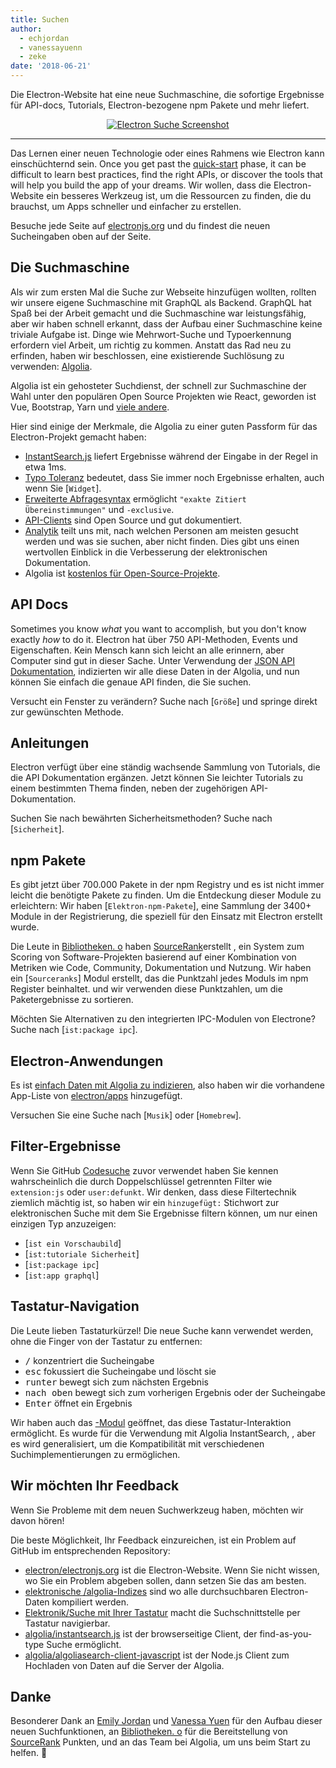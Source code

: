 ```yaml
---
title: Suchen
author:
  - echjordan
  - vanessayuenn
  - zeke
date: '2018-06-21'
---
```


Die Electron-Website hat eine neue Suchmaschine, die sofortige Ergebnisse für API-docs, Tutorials, Electron-bezogene npm Pakete und mehr liefert.

<figure>
  <a href="https://electronjs.org/?query=resize" style="display: block; text-align: center;">
    <img class="screenshot" src="https://user-images.githubusercontent.com/2289/41683719-417ca80a-7490-11e8-9a52-fb145f4251ba.png" alt="Electron Suche Screenshot">
  </a>
</figure>

---

Das Lernen einer neuen Technologie oder eines Rahmens wie Electron kann einschüchternd sein. Once you get past the [quick-start](https://github.com/electron/electron-quick-start) phase, it can be difficult to learn best practices, find the right APIs, or discover the tools that will help you build the app of your dreams. Wir wollen, dass die Electron-Website ein besseres Werkzeug ist, um die Ressourcen zu finden, die du brauchst, um Apps schneller und einfacher zu erstellen.

Besuche jede Seite auf [electronjs.org](https://electronjs.org) und du findest die neuen Sucheingaben oben auf der Seite.

## Die Suchmaschine

Als wir zum ersten Mal die Suche zur Webseite hinzufügen wollten, rollten wir unsere eigene Suchmaschine mit GraphQL als Backend. GraphQL hat Spaß bei der Arbeit gemacht und die Suchmaschine war leistungsfähig, aber wir haben schnell erkannt, dass der Aufbau einer Suchmaschine keine triviale Aufgabe ist. Dinge wie Mehrwort-Suche und Typoerkennung erfordern viel Arbeit, um richtig zu kommen. Anstatt das Rad neu zu erfinden, haben wir beschlossen, eine existierende Suchlösung zu verwenden: [Algolia](https://algolia.com).

Algolia ist ein gehosteter Suchdienst, der schnell zur Suchmaschine der Wahl unter den populären Open Source Projekten wie React, geworden ist Vue, Bootstrap, Yarn und [viele andere](https://community.algolia.com/docsearch/).

Hier sind einige der Merkmale, die Algolia zu einer guten Passform für das Electron-Projekt gemacht haben:

- [InstantSearch.js](https://community.algolia.com/instantsearch.js) liefert Ergebnisse während der Eingabe in der Regel in etwa 1ms.
- [Typo Toleranz](https://www.algolia.com/doc/guides/textual-relevance/typo-tolerance/) bedeutet, dass Sie immer noch Ergebnisse erhalten, auch wenn Sie [`Widget`].
- [Erweiterte Abfragesyntax](https://www.algolia.com/doc/api-reference/api-parameters/advancedSyntax/) ermöglicht `"exakte Zitiert Übereinstimmungen"` und `-exclusive`.
- [API-Clients](https://www.algolia.com/doc/api-client/javascript/getting-started/) sind Open Source und gut dokumentiert.
- [Analytik](https://www.algolia.com/doc/guides/analytics/analytics-overview/) teilt uns mit, nach welchen Personen am meisten gesucht werden und was sie suchen, aber nicht finden. Dies gibt uns einen wertvollen Einblick in die Verbesserung der elektronischen Dokumentation.
- Algolia ist [kostenlos für Open-Source-Projekte](https://www.algolia.com/for-open-source).

## API Docs

Sometimes you know *what* you want to accomplish, but you don't know exactly *how* to do it. Electron hat über 750 API-Methoden, Events und Eigenschaften. Kein Mensch kann sich leicht an alle erinnern, aber Computer sind gut in dieser Sache. Unter Verwendung der [JSON API Dokumentation](https://electronjs.org/blog/api-docs-json-schema), indizierten wir alle diese Daten in der Algolia, und nun können Sie einfach die genaue API finden, die Sie suchen.

Versucht ein Fenster zu verändern? Suche nach [`Größe`] und springe direkt zur gewünschten Methode.

## Anleitungen

Electron verfügt über eine ständig wachsende Sammlung von Tutorials, die die API Dokumentation ergänzen. Jetzt können Sie leichter Tutorials zu einem bestimmten Thema finden, neben der zugehörigen API-Dokumentation.

Suchen Sie nach bewährten Sicherheitsmethoden? Suche nach [`Sicherheit`].

## npm Pakete

Es gibt jetzt über 700.000 Pakete in der npm Registry und es ist nicht immer leicht die benötigte Pakete zu finden. Um die Entdeckung dieser Module zu erleichtern: Wir haben [`Elektron-npm-Pakete`], eine Sammlung der 3400+ Module in der Registrierung, die speziell für den Einsatz mit Electron erstellt wurde.

Die Leute in [Bibliotheken. o](https://libraries.io) haben [SourceRank](https://docs.libraries.io/overview.html#sourcerank)erstellt , ein System zum Scoring von Software-Projekten basierend auf einer Kombination von Metriken wie Code, Community, Dokumentation und Nutzung. Wir haben ein [`Sourceranks`] Modul erstellt, das die Punktzahl jedes Moduls im npm Register beinhaltet. und wir verwenden diese Punktzahlen, um die Paketergebnisse zu sortieren.

Möchten Sie Alternativen zu den integrierten IPC-Modulen von Electrone? Suche nach [`ist:package ipc`].

## Electron-Anwendungen

Es ist [einfach Daten mit Algolia zu indizieren](https://github.com/electron/algolia-indices), also haben wir die vorhandene App-Liste von [electron/apps](https://github.com/electron/apps) hinzugefügt.

Versuchen Sie eine Suche nach [`Musik`] oder [`Homebrew`].

## Filter-Ergebnisse

Wenn Sie GitHub [Codesuche](https://github.com/search) zuvor verwendet haben Sie kennen wahrscheinlich die durch Doppelschlüssel getrennten Filter wie `extension:js` oder `user:defunkt`. Wir denken, dass diese Filtertechnik ziemlich mächtig ist, so haben wir ein `hinzugefügt:` Stichwort zur elektronischen Suche mit dem Sie Ergebnisse filtern können, um nur einen einzigen Typ anzuzeigen:

- [`ist ein Vorschaubild`]
- [`ist:tutoriale Sicherheit`]
- [`ist:package ipc`]
- [`ist:app graphql`]

## Tastatur-Navigation

Die Leute lieben Tastaturkürzel! Die neue Suche kann verwendet werden, ohne die Finger von der Tastatur zu entfernen:

- <kbd>/</kbd> konzentriert die Sucheingabe
- <kbd>esc</kbd> fokussiert die Sucheingabe und löscht sie
- <kbd>runter</kbd> bewegt sich zum nächsten Ergebnis
- <kbd>nach oben</kbd> bewegt sich zum vorherigen Ergebnis oder der Sucheingabe
- <kbd>Enter</kbd> öffnet ein Ergebnis

Wir haben auch das [-Modul](https://github.com/electron/search-with-your-keyboard/) geöffnet, das diese Tastatur-Interaktion ermöglicht. Es wurde für die Verwendung mit Algolia InstantSearch, , aber es wird generalisiert, um die Kompatibilität mit verschiedenen Suchimplementierungen zu ermöglichen.

## Wir möchten Ihr Feedback

Wenn Sie Probleme mit dem neuen Suchwerkzeug haben, möchten wir davon hören!

Die beste Möglichkeit, Ihr Feedback einzureichen, ist ein Problem auf GitHub im entsprechenden Repository:

- [electron/electronjs.org](https://github.com/electron/electronjs.org) ist die Electron-Website. Wenn Sie nicht wissen, wo Sie ein Problem abgeben sollen, dann setzen Sie das am besten.
- [elektronische /algolia-Indizes](https://github.com/electron/algolia-indices) sind wo alle durchsuchbaren Electron-Daten kompiliert werden.
- [Elektronik/Suche mit Ihrer Tastatur](https://github.com/electron/search-with-your-keyboard) macht die Suchschnittstelle per Tastatur navigierbar.
- [algolia/instantsearch.js](https://github.com/algolia/instantsearch.js) ist der browserseitige Client, der find-as-you-type Suche ermöglicht.
- [algolia/algoliasearch-client-javascript](https://github.com/algolia/algoliasearch-client-javascript) ist der Node.js Client zum Hochladen von Daten auf die Server der Algolia.

## Danke

Besonderer Dank an [Emily Jordan](https://github.com/echjordan) und [Vanessa Yuen](https://github.com/vanessayuenn) für den Aufbau dieser neuen Suchfunktionen, an [Bibliotheken. o](https://libraries.io) für die Bereitstellung von [SourceRank](https://docs.libraries.io/overview.html#sourcerank) Punkten, und an das Team bei Algolia, um uns beim Start zu helfen. 🍹